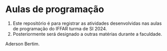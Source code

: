 # Aulas de programação

1. Este repositório é para registrar as atividades desenvolvidas nas aulas de programação do IFFAR turma de SI 2024.
2. Posteriormente será designado a outras matérias durante a faculdade.

Aderson Bertim.
